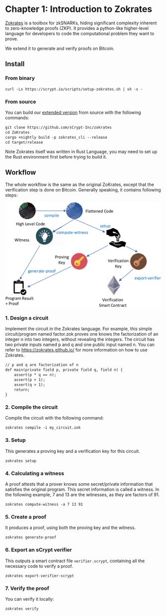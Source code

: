 # Chapter 1: Introduction to Zokrates

[Zokrates](https://zokrates.github.io/) is a toolbox for zkSNARKs, hiding significant complexity inherent to zero-knowledge proofs (ZKP). It provides a python-like higher-level language for developers to code the computational problem they want to prove.

We extend it to generate and verify proofs on Bitcoin.

## Install 

### From binary
```
curl -Ls https://scrypt.io/scripts/setup-zokrates.sh | sh -s -
```

### From source
You can build our [extended version](https://github.com/sCrypt-Inc/zokrates) from source with the following commands:

```
git clone https://github.com/sCrypt-Inc/zokrates
cd ZoKrates
cargo +nightly build -p zokrates_cli --release
cd target/release
```

Note Zokrates itself was written in Rust Language, you may need to set up the Rust environment first before trying to build it.

## Workflow

The whole workflow is the same as the original ZoKrates, except that the verification step is done on Bitcoin. Generally speaking, it contains following steps:

<img src="https://github.com/sCrypt-Inc/image-hosting/blob/master/learn-scrypt-courses/course-02/03.png?raw=true" width="600">


### 1. Design a circuit 

Implement the circuit in the Zokrates language. For example, this simple circuit/program named factor.zok proves one knows the factorization of an integer n into two integers, without revealing the integers. The circuit has two private inputs named p and q and one public input named n. You can refer to https://zokrates.github.io/ for more information on how to use Zokrates.

```
// p and q are factorization of n
def main(private field p, private field q, field n) {
    assert(p * q == n);
    assert(p > 1);
    assert(q > 1);
    return;
}
```

### 2. Compile the circuit

Compile the circuit with the following command:

```
zokrates compile -i my_circuit.zok
```
### 3. Setup

This generates a proving key and a verification key for this circuit.

```
zokrates setup
```
### 4. Calculating a witness

A proof attests that a prover knows some secret/private information that satisfies the original program. This secret information is called a witness. In the following example, 7 and 13 are the witnesses, as they are factors of 91.

```
zokrates compute-witness -a 7 13 91
```
### 5. Create a proof

It produces a proof, using both the proving key and the witness.

```
zokrates generate-proof
```

### 6. Export an sCrypt verifier

This outputs a smart contract file `verifier.scrypt`, containing all the necessary code to verify a proof.

```
zokrates export-verifier-scrypt
```

### 7. Verify the proof

You can verify it locally:

```
zokrates verify
```
